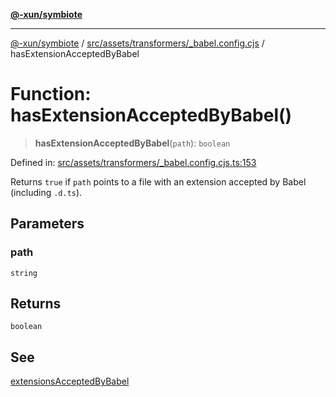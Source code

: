 [**@-xun/symbiote**](../../../../../README.md)

***

[@-xun/symbiote](../../../../../README.md) / [src/assets/transformers/\_babel.config.cjs](../README.md) / hasExtensionAcceptedByBabel

# Function: hasExtensionAcceptedByBabel()

> **hasExtensionAcceptedByBabel**(`path`): `boolean`

Defined in: [src/assets/transformers/\_babel.config.cjs.ts:153](https://github.com/Xunnamius/symbiote/blob/b82f5db0ddf304d345bd71e41da6d798adaa5156/src/assets/transformers/_babel.config.cjs.ts#L153)

Returns `true` if `path` points to a file with an extension accepted by Babel
(including `.d.ts`).

## Parameters

### path

`string`

## Returns

`boolean`

## See

[extensionsAcceptedByBabel](../variables/extensionsAcceptedByBabel.md)
